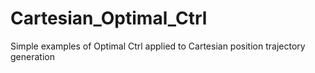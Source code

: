 # Cartesian_Optimal_Ctrl
Simple examples of Optimal Ctrl applied to Cartesian position trajectory generation
